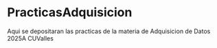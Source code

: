 # PracticasAdquisicion
Aqui se depositaran las practicas de la materia de Adquisicion de Datos 2025A CUValles
